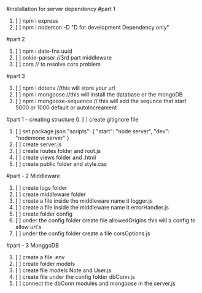 #installation for server dependency
#part 1
1. [ ] npm i express
2. [ ] npm i nodemon -D "D for development Dependency only"

#part 2
1. [ ] npm i date-fns uuid 
2. [ ] ookie-parser //3rd part middleware
3. [ ] cors // to resolve cors problem

#part 3 
1. [ ] npm i dotenv //this will store your url 
2. [ ] npm i mongoose //this will install the database or the mongoDB
3. [ ] npm i mongoose-sequence // this will add the sequnce that start 5000 or 1000 default or autoIncreament

#part 1 - creating structure
0. [ ] create gitignore file
1. [ ] set package json "scripts": { "start": "node server", "dev": "nodemone server" }
2. [ ] create server.js
3. [ ] create routes folder and root.js
4. [ ] create views folder and .html
5. [ ] create public folder and style.css

#part - 2 Middleware
1. [ ] create logs folder
2. [ ] create middleware folder
3. [ ] create a file inside the middleware name it logger.js
4. [ ] create a file inside the middleware name it errorHandler.js
5. [ ] create folder config
6. [ ] under the config folder create file allowedOrigins this will a config to allow url's
7. [ ] under the config folder create a file corsOptions.js

#part - 3 MonggoDB
1. [ ] create a file .env
2. [ ] create folder models
3. [ ] create file models Note and User.js
4. [ ] create file under the config folder dbConn.js
5. [ ] connect the dbConn modules and mongoose in the server.js 